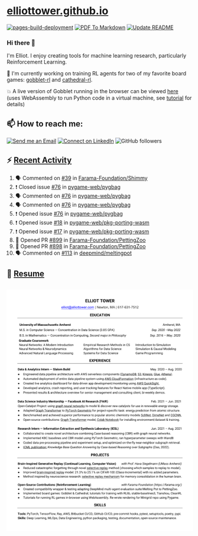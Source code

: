 # [elliottower.github.io](https://github.com/elliottower/elliottower.github.io)

[![pages-build-deployment](https://github.com/elliottower/elliottower.github.io/actions/workflows/pages/pages-build-deployment/badge.svg)](https://github.com/elliottower/elliottower.github.io/actions/workflows/pages/pages-build-deployment)
[![PDF To Markdown](https://github.com/elliottower/elliottower.github.io/actions/workflows/pdf-to-markdown.yml/badge.svg)](https://github.com/elliottower/elliottower.github.io/actions/workflows/pdf-to-markdown.yml)
[![Update README](https://github.com/elliottower/elliottower.github.io/actions/workflows/update-readme.yml/badge.svg)](https://github.com/elliottower/elliottower.github.io/actions/workflows/update-readme.yml)

### Hi there 👋

I'm Elliot. I enjoy creating tools for machine learning research, particularly Reinforcement Learning. 

🚀 I'm currently working on training RL agents for two of my favorite board games: [gobblet-rl](https://github.com/elliottower/gobblet-rl) and [cathedral-rl](https://github.com/elliottower/cathedral-rl). 

💥 A live version of Gobblet running in the browser can be viewed [here](https://elliottower.github.io/gobblet-rl/) (uses WebAssembly to run Python code in a virtual machine, see [tutorial](https://github.com/elliottower/gobblet-rl/blob/main/tutorials/WebAssembly/web_assembly.md) for details)

## 📫 How to reach me:

 [![Send me an Email](https://img.shields.io/badge/email-elliot%40elliottower.com-blue)](mailto:elliot@elliottower.com)
 [![Connect on LinkedIn](https://img.shields.io/badge/--linkedin?label=LinkedIn&logo=LinkedIn&style=social)](https://www.linkedin.com/in/elliot-tower)
 ![GitHub followers](https://img.shields.io/github/followers/elliottower?style=social)

## ⚡ [Recent Activity](https://github.com/elliottower)

<!--START_SECTION:activity-->
1. 🗣 Commented on [#39](https://github.com/Farama-Foundation/Shimmy/issues/39) in [Farama-Foundation/Shimmy](https://github.com/Farama-Foundation/Shimmy)
2. ❗️ Closed issue [#76](https://github.com/pygame-web/pygbag/issues/76) in [pygame-web/pygbag](https://github.com/pygame-web/pygbag)
3. 🗣 Commented on [#76](https://github.com/pygame-web/pygbag/issues/76) in [pygame-web/pygbag](https://github.com/pygame-web/pygbag)
4. 🗣 Commented on [#76](https://github.com/pygame-web/pygbag/issues/76) in [pygame-web/pygbag](https://github.com/pygame-web/pygbag)
5. ❗️ Opened issue [#76](https://github.com/pygame-web/pygbag/issues/76) in [pygame-web/pygbag](https://github.com/pygame-web/pygbag)
6. ❗️ Opened issue [#18](https://github.com/pygame-web/pkg-porting-wasm/issues/18) in [pygame-web/pkg-porting-wasm](https://github.com/pygame-web/pkg-porting-wasm)
7. ❗️ Opened issue [#17](https://github.com/pygame-web/pkg-porting-wasm/issues/17) in [pygame-web/pkg-porting-wasm](https://github.com/pygame-web/pkg-porting-wasm)
8. 💪 Opened PR [#899](https://github.com/Farama-Foundation/PettingZoo/pull/899) in [Farama-Foundation/PettingZoo](https://github.com/Farama-Foundation/PettingZoo)
9. 💪 Opened PR [#898](https://github.com/Farama-Foundation/PettingZoo/pull/898) in [Farama-Foundation/PettingZoo](https://github.com/Farama-Foundation/PettingZoo)
10. 🗣 Commented on [#113](https://github.com/deepmind/meltingpot/issues/113) in [deepmind/meltingpot](https://github.com/deepmind/meltingpot)
<!--END_SECTION:activity-->

<!--START_SECTION:waka-->

<!--END_SECTION:waka-->


## 📄 [Resume](https://elliottower.github.io/src/pdf/resume.pdf)

<!-- PDF-TO-MARKDOWN:START -->
![Page 1](src/png/page1.png "Page 1")
---
<!-- PDF-TO-MARKDOWN:END -->